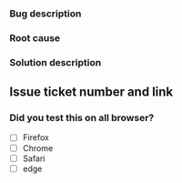 ### Bug description

### Root cause

### Solution description

## Issue ticket number and link

### Did you test this on all browser?
- [ ] Firefox
- [ ] Chrome
- [ ] Safari
- [ ] edge
